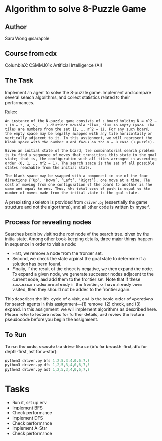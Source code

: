 # Algorithm to solve 8-Puzzle Game

## Author
Sara Wong @sarapple

## Course from edx
ColumbiaX: CSMM.101x
Artificial Intelligence (AI)

## The Task

Implement an agent to solve the 8-puzzle game.  Implement and compare several search algorithms, and collect statistics related to their performances. 

Rules:
```
An instance of the N-puzzle game consists of a board holding N = m^2 − 1 (m = 3, 4, 5, ...) distinct movable tiles, plus an empty space. The tiles are numbers from the set {1, …, m^2 − 1}. For any such board, the empty space may be legally swapped with any tile horizontally or vertically adjacent to it. In this assignment, we will represent the blank space with the number 0 and focus on the m = 3 case (8-puzzle).

Given an initial state of the board, the combinatorial search problem is to find a sequence of moves that transitions this state to the goal state; that is, the configuration with all tiles arranged in ascending order ⟨0, 1, …, m^2 − 1⟩. The search space is the set of all possible states reachable from the initial state.

The blank space may be swapped with a component in one of the four directions {‘Up’, ‘Down’, ‘Left’, ‘Right’}, one move at a time. The cost of moving from one configuration of the board to another is the same and equal to one. Thus, the total cost of path is equal to the number of moves made from the initial state to the goal state.
```

A preexisting skeleton is provided from `driver.py` (essentially the game structure and not the algorithms), and all other code is written by myself.

## Process for revealing nodes
Searches begin by visiting the root node of the search tree, given by the initial state. Among other book-keeping details, three major things happen in sequence in order to visit a node:

- First, we remove a node from the frontier set.
- Second, we check the state against the goal state to determine if a solution has been found.
- Finally, if the result of the check is negative, we then expand the node. To expand a given node, we generate successor nodes adjacent to the current node, and add them to the frontier set. Note that if these successor nodes are already in the frontier, or have already been visited, then they should not be added to the frontier again.

This describes the life-cycle of a visit, and is the basic order of operations for search agents in this assignment—(1) remove, (2) check, and (3) expand. In this assignment, we will implement algorithms as described here. Please refer to lecture notes for further details, and review the lecture pseudocode before you begin the assignment.

## To Run
To run the code, execute the driver like so (bfs for breadth-first, dfs for depth-first, ast for a-star):

```python
python3 driver.py bfs 1,2,5,3,4,0,6,7,8
python3 driver.py dfs 1,2,5,3,4,0,6,7,8
python3 driver.py ast 1,2,5,3,4,0,6,7,8
```

# Tasks
- Run it, set up env
- Implement BFS
- Check performance
- Implement DFS
- Check performance
- Implement A-Star
- Check performance